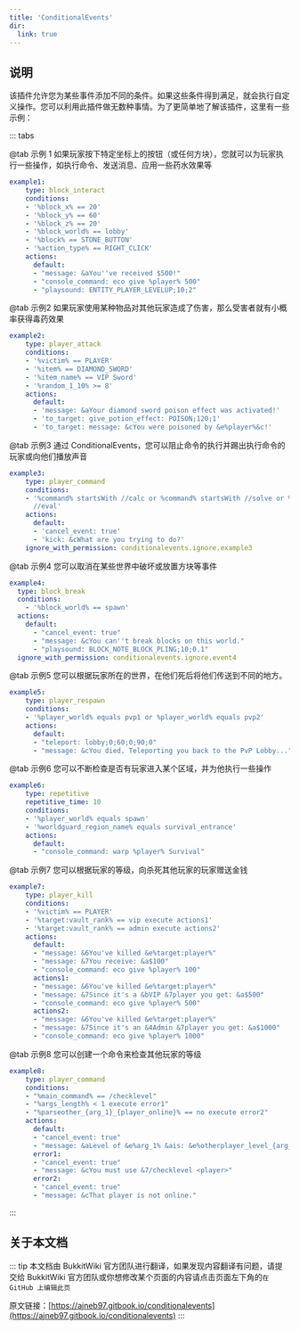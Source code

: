 ```yaml
---
title: 'ConditionalEvents'
dir:
  link: true
---
```


<VPBanner
title="ConditionalEvents"
content="条件事件"
logo="https://raw.githubusercontent.com/BukkitWiki/Picture/main/pic/2024/82271.jpg"
:actions='[
        {
            text: "原帖",
            link:"https://www.spigotmc.org/resources/82271/",
        },
        {
            text: "原文档",
            link: "https://ajneb97.gitbook.io/conditionalevents",
            type: "default"
        },
        {
            text: "仓库",
            link: "https://github.com/Ajneb97/ConditionalEvents",
            type: "default",
        },
]'
/>


## 说明
该插件允许您为某些事件添加不同的条件。如果这些条件得到满足，就会执行自定义操作。您可以利用此插件做无数种事情。为了更简单地了解该插件，这里有一些示例：

::: tabs

@tab 示例 1
如果玩家按下特定坐标上的按钮（或任何方块），您就可以为玩家执行一些操作，如执行命令、发送消息、应用一些药水效果等
```yaml
example1:
    type: block_interact
    conditions:
    - '%block_x% == 20'
    - '%block_y% == 60'
    - '%block_z% == 20'
    - '%block_world% == lobby'
    - '%block% == STONE_BUTTON'
    - '%action_type% == RIGHT_CLICK'
    actions:
      default:
      - "message: &aYou''ve received $500!"
      - "console_command: eco give %player% 500"
      - "playsound: ENTITY_PLAYER_LEVELUP;10;2"
```
@tab 示例2
如果玩家使用某种物品对其他玩家造成了伤害，那么受害者就有小概率获得毒药效果
```yaml
example2:
    type: player_attack
    conditions:
    - '%victim% == PLAYER'
    - '%item% == DIAMOND_SWORD'
    - '%item_name% == VIP Sword'
    - '%random_1_10% >= 8'
    actions:
      default:
      - 'message: &aYour diamond sword poison effect was activated!'
      - 'to_target: give_potion_effect: POISON;120;1'
      - 'to_target: message: &cYou were poisoned by &e%player%&c!'
```
@tab 示例3
通过 ConditionalEvents，您可以阻止命令的执行并踢出执行命令的玩家或向他们播放声音
```yaml
example3:
    type: player_command
    conditions:
    - '%command% startsWith //calc or %command% startsWith //solve or %command% startsWith
      //eval'
    actions:
      default:
      - 'cancel_event: true'
      - 'kick: &cWhat are you trying to do?'
    ignore_with_permission: conditionalevents.ignore.example3
```
@tab 示例4
您可以取消在某些世界中破坏或放置方块等事件
```yaml
example4:
  type: block_break
  conditions:
    - '%block_world% == spawn'
  actions:
    default:
      - "cancel_event: true"
      - "message: &cYou can''t break blocks on this world."
      - "playsound: BLOCK_NOTE_BLOCK_PLING;10;0.1"
  ignore_with_permission: conditionalevents.ignore.event4
```
@tab 示例5
您可以根据玩家所在的世界，在他们死后将他们传送到不同的地方。
```yaml
example5:
    type: player_respawn
    conditions:
    - '%player_world% equals pvp1 or %player_world% equals pvp2'
    actions:
      default:
      - "teleport: lobby;0;60;0;90;0"
      - "message: &cYou died. Teleporting you back to the PvP Lobby..."
```

@tab 示例6
您可以不断检查是否有玩家进入某个区域，并为他执行一些操作
```yaml
example6:
    type: repetitive
    repetitive_time: 10
    conditions:
    - '%player_world% equals spawn'
    - '%worldguard_region_name% equals survival_entrance'
    actions:
      default:
      - "console_command: warp %player% Survival"
```

@tab 示例7
您可以根据玩家的等级，向杀死其他玩家的玩家赠送金钱
```yaml
example7:
    type: player_kill
    conditions:
    - '%victim% == PLAYER'
    - '%target:vault_rank% == vip execute actions1'
    - '%target:vault_rank% == admin execute actions2'
    actions:
      default:
      - "message: &6You've killed &e%target:player%"
      - "message: &7You receive: &a$100"
      - "console_command: eco give %player% 100"
      actions1:
      - "message: &6You've killed &e%target:player%"
      - "message: &7Since it's a &bVIP &7player you get: &a$500"
      - "console_command: eco give %player% 500"
      actions2:
      - "message: &6You've killed &e%target:player%"
      - "message: &7Since it's an &4Admin &7player you get: &a$1000"
      - "console_command: eco give %player% 1000"
```
@tab 示例8
您可以创建一个命令来检查其他玩家的等级
```yaml
example8:
    type: player_command
    conditions:
    - "%main_command% == /checklevel"
    - "%args_length% < 1 execute error1"
    - "%parseother_{arg_1}_{player_online}% == no execute error2"
    actions:
      default:
      - "cancel_event: true"
      - "message: &aLevel of &e%arg_1% &ais: &e%otherplayer_level_{arg_1}%"
      error1:
      - "cancel_event: true"
      - "message: &cYou must use &7/checklevel <player>"
      error2:
      - "cancel_event: true"
      - "message: &cThat player is not online."
```

:::


## 关于本文档
::: tip
本文档由 BukkitWiki 官方团队进行翻译，如果发现内容翻译有问题，请提交给 BukkitWiki 官方团队或你想修改某个页面的内容请点击页面左下角的`在 GitHub 上编辑此页`

原文链接：[https://ajneb97.gitbook.io/conditionalevents](https://ajneb97.gitbook.io/conditionalevents)
:::

